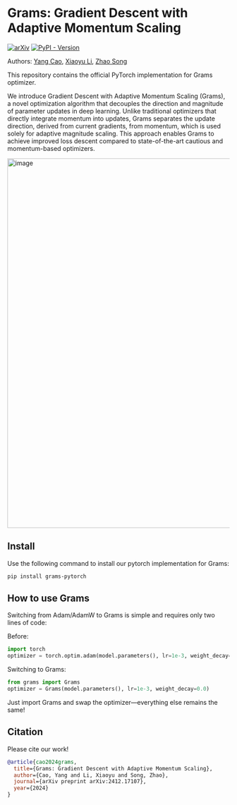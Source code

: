 # Grams: Gradient Descent with Adaptive Momentum Scaling
[![arXiv](https://img.shields.io/badge/arXiv-2412.17107-b31b1b.svg)](https://arxiv.org/abs/2412.17107) [![PyPI - Version](https://img.shields.io/pypi/v/grams-pytorch)](https://pypi.org/project/grams-pytorch/)

Authors: [Yang Cao](https://scholar.google.com/citations?user=pCrKkUQAAAAJ), [Xiaoyu Li](https://scholar.google.com/citations?hl=en&user=WgiSk4AAAAAJ), [Zhao Song](https://scholar.google.com/citations?user=yDZct7UAAAAJ)

This repository contains the official PyTorch implementation for Grams optimizer.

We introduce Gradient Descent with Adaptive Momentum Scaling (Grams), a novel optimization algorithm that decouples the direction and magnitude of parameter updates in deep learning. Unlike traditional optimizers that directly integrate momentum into updates, Grams separates the update direction, derived from current gradients, from momentum, which is used solely for adaptive magnitude scaling. This approach enables Grams to achieve improved loss descent compared to state-of-the-art cautious and momentum-based optimizers.

<img width="838" alt="image" src="https://github.com/user-attachments/assets/54f77c6c-54f8-480f-9070-11f0c5060cd0" />

## Install

Use the following command to install our pytorch implementation for Grams:
```bash
pip install grams-pytorch
```

## How to use Grams

Switching from Adam/AdamW to Grams is simple and requires only two lines of code:

Before:
```python
import torch
optimizer = torch.optim.adam(model.parameters(), lr=1e-3, weight_decay=0.0)
```

Switching to Grams:
```python
from grams import Grams
optimizer = Grams(model.parameters(), lr=1e-3, weight_decay=0.0)
```
Just import Grams and swap the optimizer—everything else remains the same!

## Citation

Please cite our work!
```bibtex
@article{cao2024grams,
  title={Grams: Gradient Descent with Adaptive Momentum Scaling},
  author={Cao, Yang and Li, Xiaoyu and Song, Zhao},
  journal={arXiv preprint arXiv:2412.17107},
  year={2024}
}
```
